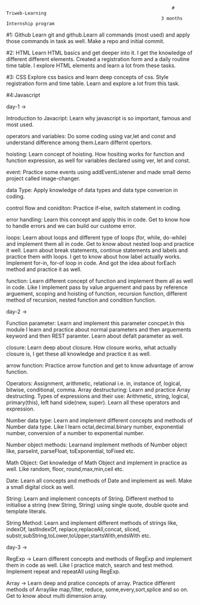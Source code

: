                                                                   # Triweb-Learning
                                                              3 months Internship program

#1: Github
Learn git and github.Learn all commands (most used) and apply those commands in task as well. Make a repo and initial commit.

#2: HTML
Learn HTML basics and get deeper into it. I get the knowledge of different different elements. Created a registration form and a daily routine time table. I explore HTML elements and learn a lot from these tasks.

#3: CSS
Explore css basics and learn deep concepts of css. Style registration form and time table. Learn and explore a lot from this task.

#4:Javascript

day-1 ->

Introduction to Javacript: Learn why javascript is so important, famous and most used.

operators and variables: Do some coding using var,let and const and understand difference among them.Learn differnt opertors.

hoisting: Learn concept of hoisting. How hositing works for function and function expression, as well for variables declared using ver, let and const.

event: Practice some events using addEventListener and made small demo project called image-changer.

data Type: Apply knowledge of data types and data type converion in coding.

control flow and coniditon: Practice if-else, switch statement in coding.

error handling: Learn this concept and apply this in code. Get to know how to handle errors and we can build our custome error.

loops: Learn about loops and different type of loops (for, while, do-while) and implement them all in code. Get to know about nested loop and practice it well. Learn about break statements, continue statements and labels and practice them with loops. I get to know about how label actually works. Implement for-in, for-of loop in code. And got the idea about forEach method and practice it as well.

function: Learn different concept of function and implement them all as well in code. Like I implement pass by value arguement and pass by reference arguement, scoping and hoisting of function, recursion function, different method of recursion, nested function and condition function.

day-2 ->

Function parameter: Learn and implement this parameter concpet.In this module I learn and practice about normal parameters and then arguements keyword and then REST paramter. Learn about defalt parameter as well.

closure: Learn deep about closure. How closure works, what actually closure is, I get these all knowledge and practice it as well.

arrow function: Practice arrow function and get to know advantage of arrow function.

Operators: Assignment, arithmetic, relational i.e. in, instance of, logical, bitwise, conditional, comma.
Array destructuring: Learn and practice Array destructing.
Types of expressions and their use: Arithmetic, string, logical, primary(this), left hand side(new, super). Learn all these operators and expression.

Number data type: Learn and implement different concepts and methods of Number data type. Like I learn octal,decimal.binary number, exponential number, conversion of a number to exponential number.

Number object methods: Learnand implement methods of Number object like, parseInt, parseFloat, toExponential, toFixed etc.

Math Object: Get knowledge of Math Object and implement in practice as well. Like random, floor, round,max,min,ceil etc.

Date: Learn all concepts and methods of Date and implement as well. Make a small digital clock as well.

String: Learn and implement concepts of String. Different method to initialise a string (new String, String)  using single quote, double quote and template literals.

String Method: Learn and implement different methods of strings like, indexOf, lastIndexOf, replace,replaceAll,concat, sliced, substr,subString,toLower,toUpper,startsWith,endsWith etc.


day-3 ->

RegExp -> Learn different concepts and methods of RegExp and implement them in code as well. Like I practice match, search and test method. Implement repeat and repeatAll using RegExp.

Array -> Learn deep and pratice concepts of array. Practice different methods of Arraylike map,filter, reduce, some,every,sort,splice and so on. Get to know about multi dimension array. 